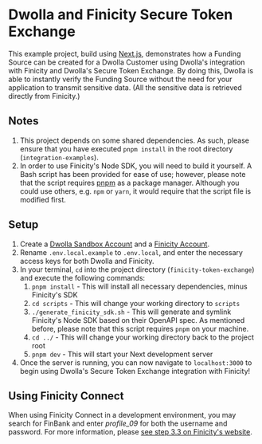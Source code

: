 # Dwolla and Finicity Secure Token Exchange

This example project, build using [Next.js](https://nextjs.org/), demonstrates how a Funding Source can be created for a Dwolla Customer using Dwolla's integration with Finicity and Dwolla's Secure Token Exchange. By doing this, Dwolla is able to instantly verify the Funding Source without the need for your application to transmit sensitive data. (All the sensitive data is retrieved directly from Finicity.)

## Notes

1. This project depends on some shared dependencies. As such, please ensure that you have executed `pnpm install` in the root directory (`integration-examples`).
2. In order to use Finicity's Node SDK, you will need to build it yourself. A Bash script has been provided for ease of use; however, please note that the script requires [pnpm](https://pnpm.io/) as a package manager. Although you could use others, e.g. `npm` or `yarn`, it would require that the script file is modified first.

## Setup

1. Create a [Dwolla Sandbox Account](https://accounts-sandbox.dwolla.com/sign-up) and a [Finicity Account](https://signup.finicity.com/).
2. Rename `.env.local.example` to `.env.local`, and enter the necessary access keys for both Dwolla and Finicity.
3. In your terminal, `cd` into the project directory (`finicity-token-exchange`) and execute the following commands:
   1. `pnpm install` - This will install all necessary dependencies, minus Finicity's SDK
   2. `cd scripts` - This will change your working directory to `scripts`
   3. `./generate_finicity_sdk.sh` - This will generate and symlink Finicity's Node SDK based on their OpenAPI spec. As mentioned before, please note that this script requires `pnpm` on your machine.
   4. `cd ../` - This will change your working directory back to the project root
   5. `pnpm dev` - This will start your Next development server
4. Once the server is running, you can now navigate to `localhost:3000` to begin using Dwolla's Secure Token Exchange integration with Finicity!

## Using Finicity Connect

When using Finicity Connect in a development environment, you may search for FinBank and enter *profile_09* for both the username and password. For more information, please [see step 3.3 on Finicity's website](https://docs.finicity.com/#welcome-your-first-customer).